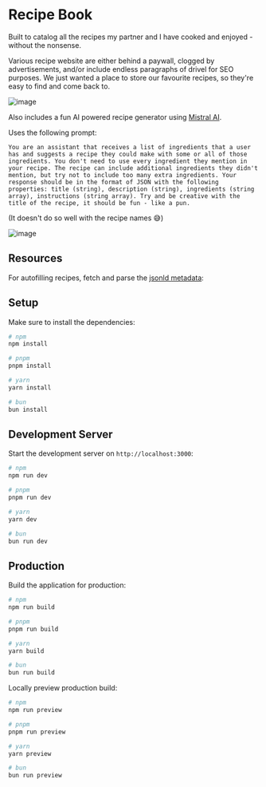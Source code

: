 # Recipe Book

Built to catalog all the recipes my partner and I have cooked and enjoyed - without the nonsense.

Various recipe website are either behind a paywall, clogged by advertisements, and/or include endless paragraphs of drivel for SEO purposes.
We just wanted a place to store our favourite recipes, so they're easy to find and come back to.

![image](https://github.com/user-attachments/assets/8686d847-a012-4f8b-88de-3af21e41847b)

Also includes a fun AI powered recipe generator using [Mistral AI](https://huggingface.co/mistralai/Mistral-7B-Instruct-v0.3).

Uses the following prompt:

`You are an assistant that receives a list of ingredients that a user has and suggests a recipe they could make with some or all of those ingredients. You don't need to use every ingredient they mention in your recipe. The recipe can include additional ingredients they didn't mention, but try not to include too many extra ingredients. Your response should be in the format of JSON with the following properties: title (string), description (string), ingredients (string array), instructions (string array). Try and be creative with the title of the recipe, it should be fun - like a pun.`

(It doesn't do so well with the recipe names 😅)

![image](https://github.com/user-attachments/assets/d35eed99-f7fe-409d-9cb6-0a42813cacb9)

## Resources

For autofilling recipes, fetch and parse the [jsonld metadata](https://developers.google.com/search/docs/appearance/structured-data/recipe):

## Setup

Make sure to install the dependencies:

```bash
# npm
npm install

# pnpm
pnpm install

# yarn
yarn install

# bun
bun install
```

## Development Server

Start the development server on `http://localhost:3000`:

```bash
# npm
npm run dev

# pnpm
pnpm run dev

# yarn
yarn dev

# bun
bun run dev
```

## Production

Build the application for production:

```bash
# npm
npm run build

# pnpm
pnpm run build

# yarn
yarn build

# bun
bun run build
```

Locally preview production build:

```bash
# npm
npm run preview

# pnpm
pnpm run preview

# yarn
yarn preview

# bun
bun run preview
```

